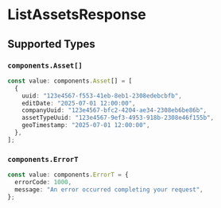 # ListAssetsResponse


## Supported Types

### `components.Asset[]`

```typescript
const value: components.Asset[] = [
  {
    uuid: "123e4567-f553-41eb-8eb1-2308edebcbfb",
    editDate: "2025-07-01 12:00:00",
    companyUuid: "123e4567-bfc2-4204-ae34-2308eb6be86b",
    assetTypeUuid: "123e4567-9ef3-4953-918b-2308e46f155b",
    geoTimestamp: "2025-07-01 12:00:00",
  },
];
```

### `components.ErrorT`

```typescript
const value: components.ErrorT = {
  errorCode: 1000,
  message: "An error occurred completing your request",
};
```

